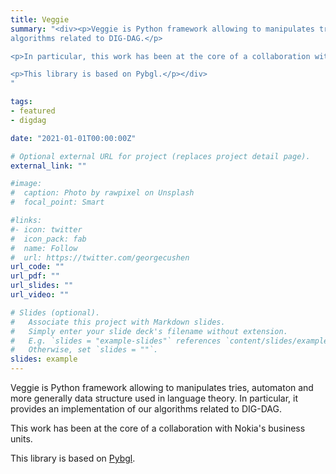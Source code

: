 ```yaml
---
title: Veggie
summary: "<div><p>Veggie is Python framework allowing to manipulates tries, automaton and more generally data structure used in language theory. In particular, it provides an implementation of our
algorithms related to DIG-DAG.</p>

<p>In particular, this work has been at the core of a collaboration with Nokia's business units.</p>

<p>This library is based on Pybgl.</p></div>
"

tags:
- featured
- digdag

date: "2021-01-01T00:00:00Z"

# Optional external URL for project (replaces project detail page).
external_link: ""

#image:
#  caption: Photo by rawpixel on Unsplash
#  focal_point: Smart

#links:
#- icon: twitter
#  icon_pack: fab
#  name: Follow
#  url: https://twitter.com/georgecushen
url_code: ""
url_pdf: ""
url_slides: ""
url_video: ""

# Slides (optional).
#   Associate this project with Markdown slides.
#   Simply enter your slide deck's filename without extension.
#   E.g. `slides = "example-slides"` references `content/slides/example-slides.md`.
#   Otherwise, set `slides = ""`.
slides: example
---
```

Veggie is Python framework allowing to manipulates tries, automaton and more generally data structure used in language theory. In particular, it provides an implementation of our
algorithms related to DIG-DAG.

This work has been at the core of a collaboration with Nokia's business units.  

This library is based on [Pybgl](https://github.com/nokia/PyBGL).
